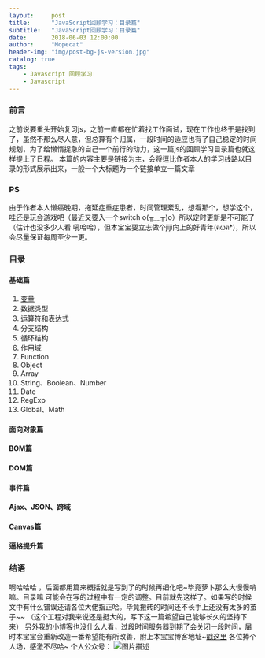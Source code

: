 ```yaml
---
layout:     post
title:      "JavaScript回顾学习：目录篇"
subtitle:   "JavaScript回顾学习：目录篇"
date:       2018-06-03 12:00:00
author:     "Mopecat"
header-img: "img/post-bg-js-version.jpg"
catalog: true
tags:
    - Javascript 回顾学习
    - Javascript
---
```


### 前言
之前说要重头开始复习js，之前一直都在忙着找工作面试，现在工作也终于是找到了，虽然不那么尽人意，但总算有个归属，一段时间的适应也有了自己稳定的时间规划，为了给懒惰捉急的自己一个前行的动力，这一篇js的回顾学习目录篇也就这样提上了日程。
本篇的内容主要是链接为主，会将逗比作者本人的学习线路以目录的形式展示出来，一般一个大标题为一个链接单立一篇文章
### PS
由于作者本人懒癌晚期，拖延症重症患者，时间管理紊乱，想看那个，想学这个，哇还是玩会游戏吧（最近又要入一个switch  o(╥﹏╥)o）所以定时更新是不可能了（估计也没多少人看  吼哈哈），但本宝宝要立志做个jiji向上的好青年(ฅωฅ*)，所以会尽量保证每周至少一更。
### 目录
#### 基础篇
 1. [变量][1]
 2. 数据类型
 3. 运算符和表达式
 4. 分支结构
 5. 循环结构
 6. 作用域
 7. Function
 8. Object
 9. Array
 10. String、Boolean、Number
 11. Date
 12. RegExp
 13. Global、Math
#### 面向对象篇
#### BOM篇
#### DOM篇
#### 事件篇
#### Ajax、JSON、跨域
#### Canvas篇
#### 逼格提升篇

### 结语
啊哈哈哈 ，后面都用篇来概括就是写到了的时候再细化吧~毕竟萝卜那么大慢慢啃嘛。目录嘛 可能会在写的过程中有一定的调整。目前就先这样了。如果写的时候文中有什么错误还请各位大佬指正哈。毕竟搬砖的时间还不长手上还没有太多的茧子~~
（这个工程对我来说还是挺大的，写下这一篇希望自己能够长久的坚持下来）
另外我的小博客也没什么人看，过段时间服务器到期了会关闭一段时间，届时本宝宝会重新改造一番希望能有所改善，附上本宝宝博客地址~[戳这里][2] 各位捧个人场，感激不尽哈~
个人公众号：
![图片描述][3]


  [1]: https://segmentfault.com/a/1190000015291336
  [2]: https://mopecat.cn/
  [3]: /img/bVbckrr
